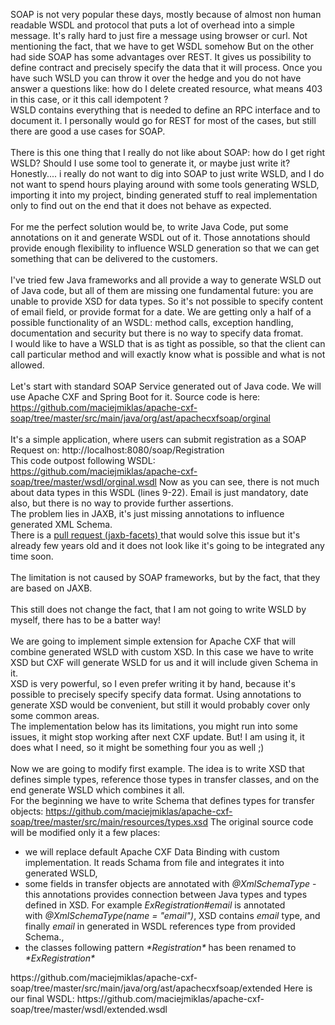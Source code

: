 SOAP is not very popular these days, mostly because of almost non human readable WSDL and protocol that puts a lot of overhead into a simple message. It's rally hard to just fire a message using browser or curl. Not mentioning the fact, that we have to get WSDL somehow
But on the other had side SOAP has some advantages over REST. It gives us possibility to define contract and precisely specify the data that it will process. Once you have such WSLD you can throw it over the hedge and you do not have answer a questions like: how do I delete created resource, what means 403 in this case, or it this call idempotent ?<br />
WSLD contains everything that is needed to define an RPC interface and to document it. I personally would go for REST for most of the cases, but still there are good a use cases for SOAP.<br />
<br />
There is this one thing that I really do not like about SOAP: how do I get right WSLD? Should I use some tool to generate it, or maybe just write it? Honestly.... i really do not want to dig into SOAP to just write WSLD, and I do not want to spend hours playing around with some tools generating WSLD, importing it into my project, binding generated stuff to real implementation only to find out on the end that it does not behave as expected.<br />
<br />
For me the perfect solution would be, to write Java Code, put some annotations on it and generate WSDL out of it. Those annotations should provide enough flexibility to influence WSLD generation so that we can get something that can be delivered to the customers.<br />
<br />
I've tried few Java frameworks and all provide a way to generate WSLD out of Java code, but all of them are missing one fundamental future: you are unable to provide XSD for data types. So it's not possible to specify content of email field, or provide format for a date. We are getting only a half of a possible functionality of an WSDL: method calls, exception handling, documentation and security but there is no way to specify data fromat.<br />
I would like to have a WSLD that is as tight as possible, so that the client can call particular method and will exactly know what is possible and what is not allowed.<br />
<br />
Let's start with standard SOAP Service generated out of Java code. We will use Apache CXF and Spring Boot for it. Source code is here: https://github.com/maciejmiklas/apache-cxf-soap/tree/master/src/main/java/org/ast/apachecxfsoap/orginal<br />
<br />
It's a simple application, where users can submit registration as a SOAP Request on: http://localhost:8080/soap/Registration
<br />
This code outpost following WSDL:<br />
https://github.com/maciejmiklas/apache-cxf-soap/tree/master/wsdl/orginal.wsdl
Now as you can see, there is not much about data types in this WSDL (lines 9-22). Email is just mandatory, date also, but there is no way to provide further assertions.<br />
The problem lies in JAXB, it's just missing annotations to influence generated XML Schema.<br />
There is a <a href="https://github.com/whummer/jaxb-facets">pull request (jaxb-facets) </a>that would solve this issue but it's already few years old and it does not look like it's going to be integrated any time soon.<br />
<br />
The limitation is not caused by SOAP frameworks, but by the fact, that they are based on JAXB.<br />
<br />
This still does not change the fact, that I am not going to write WSLD by myself, there has to be a batter way!<br />
<br />
We are going to implement simple extension for Apache CXF that will combine generated WSLD with custom XSD. In this case we have to write XSD but CXF will generate WSLD for us and it will include given Schema in it.<br />
XSD is very powerful, so I even prefer writing it by hand, because it's possible to precisely specify specify data format. Using annotations to generate XSD would be convenient, but still it would probably cover only some common areas.<br />
The implementation below has its limitations, you might run into some issues, it might stop working after next CXF update. But! I am using it, it does what I need, so it might be something four you as well ;)<br />
<br />
Now we are going to modify first example. The idea is to write XSD that defines simple types, reference those types in transfer classes, and on the end generate WSLD which combines it all.<br />
For the beginning we have to write Schema that defines types for transfer objects:
https://github.com/maciejmiklas/apache-cxf-soap/tree/master/src/main/resources/types.xsd
The original source code will be modified only it a few places:
<br />
<ul>
<li>we will replace default Apache CXF Data Binding with custom implementation. It reads Schama from file and integrates it into generated WSLD,</li>
<li>some fields in transfer objects are annotated with&nbsp;<i>@XmlSchemaType</i>&nbsp;- this annotations provides connection between Java types and types defined in XSD. For example&nbsp;<i>ExRegistration#email</i>&nbsp;is annotated with&nbsp;<i>@XmlSchemaType(name = "email")</i>, XSD contains&nbsp;<i>email</i>&nbsp;type, and finally&nbsp;<i>email</i>&nbsp;in generated in WSDL references type from provided Schema.,</li>
<li>the classes following pattern <i>*Registration*</i> has been renamed to <i>*ExRegistration*</i></li>
</ul>
https://github.com/maciejmiklas/apache-cxf-soap/tree/master/src/main/java/org/ast/apachecxfsoap/extended
Here is our final WSDL:
https://github.com/maciejmiklas/apache-cxf-soap/tree/master/wsdl/extended.wsdl